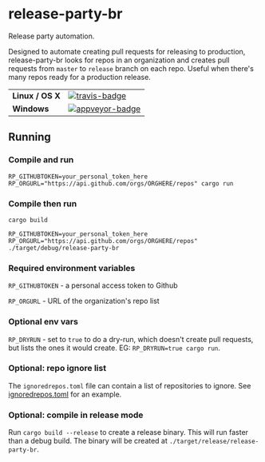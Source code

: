 # release-party-br

Release party automation.

Designed to automate creating pull requests for releasing to production, release-party-br looks for repos in an 
organization and creates pull requests from `master` to `release` branch on each repo.  Useful when there's many 
repos ready for a production release.

<table>
    <tr>
        <td><strong>Linux / OS X</strong></td>
        <td><a href="https://travis-ci.org/matthewkmayer/release-party-BR" title="Travis Build Status"><img src="https://travis-ci.org/matthewkmayer/release-party-BR.svg?branch=master" alt="travis-badge"></img></a></td>
    </tr>
    <tr>
        <td><strong>Windows</strong></td>
        <td><a href="https://ci.appveyor.com/project/matthewkmayer/release-party-br" title="Appveyor Build Status"><img src="https://ci.appveyor.com/api/projects/status/gkiqfanbhjrhhh8v/branch/master?svg=true" alt="appveyor-badge"></img></a></td>
    </tr>
</table>


## Running

### Compile and run

`RP_GITHUBTOKEN=your_personal_token_here RP_ORGURL="https://api.github.com/orgs/ORGHERE/repos" cargo run`

### Compile then run

`cargo build`

`RP_GITHUBTOKEN=your_personal_token_here RP_ORGURL="https://api.github.com/orgs/ORGHERE/repos" ./target/debug/release-party-br`

### Required environment variables

`RP_GITHUBTOKEN` - a personal access token to Github

`RP_ORGURL` - URL of the organization's repo list

### Optional env vars

`RP_DRYRUN` - set to `true` to do a dry-run, which doesn't create pull requests, but lists the ones it would create.
EG: `RP_DRYRUN=true cargo run`.

### Optional: repo ignore list

The `ignoredrepos.toml` file can contain a list of repositories to ignore.  See [ignoredrepos.toml](ignoredrepos.toml) 
for an example.

### Optional: compile in release mode

Run `cargo build --release` to create a release binary.  This will run faster than a debug build.  The binary will be created at 
`./target/release/release-party-br`.
